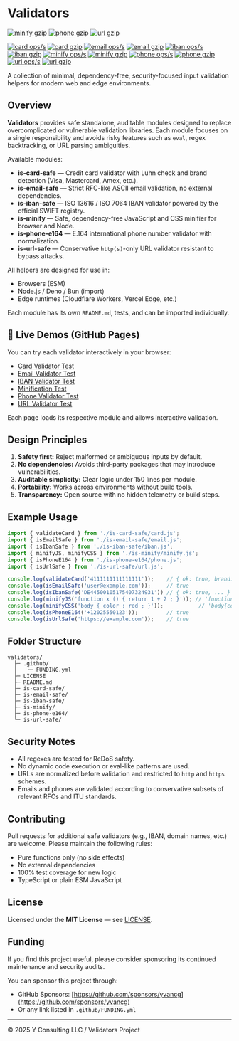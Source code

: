 # Validators

<!-- Size badges (from metrics/*.json) -->
[![minify gzip](https://img.shields.io/endpoint?url=https://raw.githubusercontent.com/yvancg/validators/main/metrics/minify.js.json)](./metrics/minify.js.json)
[![phone gzip](https://img.shields.io/endpoint?url=https://raw.githubusercontent.com/yvancg/validators/main/metrics/phone.js.json)](./metrics/phone.js.json)
[![url gzip](https://img.shields.io/endpoint?url=https://raw.githubusercontent.com/yvancg/validators/main/metrics/url.js.json)](./metrics/url.js.json)

[![card ops/s](https://img.shields.io/endpoint?url=https://raw.githubusercontent.com/yvancg/validators/main/bench/card.json)](./bench/card.json)
[![card gzip](https://img.shields.io/endpoint?url=https://raw.githubusercontent.com/yvancg/validators/main/metrics/is-card-safe/card.js.json)](./metrics/is-card-safe/card.js.json)
[![email ops/s](https://img.shields.io/endpoint?url=https://raw.githubusercontent.com/yvancg/validators/main/bench/email.json)](./bench/email.json)
[![email gzip](https://img.shields.io/endpoint?url=https://raw.githubusercontent.com/yvancg/validators/main/metrics/is-email-safe/email.js.json)](./metrics/is-email-safe/email.js.json)
[![iban ops/s](https://img.shields.io/endpoint?url=https://raw.githubusercontent.com/yvancg/validators/main/bench/iban.json)](./bench/iban.json)
[![iban gzip](https://img.shields.io/endpoint?url=https://raw.githubusercontent.com/yvancg/validators/main/metrics/is-iban-safe/iban.js.json)](./metrics/is-iban-safe/iban.js.json)
[![minify ops/s](https://img.shields.io/endpoint?url=https://raw.githubusercontent.com/yvancg/validators/main/bench/minify.json)](./bench/minify.json)
[![minify gzip](https://img.shields.io/endpoint?url=https://raw.githubusercontent.com/yvancg/validators/main/metrics/is-minify/minify.js.json)](./metrics/is-minify/minify.js.json)
[![phone ops/s](https://img.shields.io/endpoint?url=https://raw.githubusercontent.com/yvancg/validators/main/bench/phone.json)](./bench/phone.json)
[![phone gzip](https://img.shields.io/endpoint?url=https://raw.githubusercontent.com/yvancg/validators/main/metrics/is-phone-e164/phone.js.json)](./metrics/is-phone-e164/phone.js.json)
[![url ops/s](https://img.shields.io/endpoint?url=https://raw.githubusercontent.com/yvancg/validators/main/bench/url.json)](./bench/url.json)
[![url gzip](https://img.shields.io/endpoint?url=https://raw.githubusercontent.com/yvancg/validators/main/metrics/is-url-safe/url.js.json)](./metrics/is-url-safe/url.js.json)

A collection of minimal, dependency-free, security-focused input validation helpers for modern web and edge environments.

## Overview

**Validators** provides safe standalone, auditable modules designed to replace overcomplicated or vulnerable validation libraries. Each module focuses on a single responsibility and avoids risky features such as `eval`, regex backtracking, or URL parsing ambiguities.

Available modules:

- **is-card-safe** — Credit card validator with Luhn check and brand detection (Visa, Mastercard, Amex, etc.).
- **is-email-safe** — Strict RFC-like ASCII email validation, no external dependencies.
- **is-iban-safe** — ISO 13616 / ISO 7064 IBAN validator powered by the official SWIFT registry.
- **is-minify** — Safe, dependency-free JavaScript and CSS minifier for browser and Node.
- **is-phone-e164** — E.164 international phone number validator with normalization.
- **is-url-safe** — Conservative `http(s)`-only URL validator resistant to bypass attacks.

All helpers are designed for use in:
- Browsers (ESM)
- Node.js / Deno / Bun (import)
- Edge runtimes (Cloudflare Workers, Vercel Edge, etc.)

Each module has its own `README.md`, tests, and can be imported individually.

## 🔗 Live Demos (GitHub Pages)

You can try each validator interactively in your browser:

- [Card Validator Test](https://yvancg.github.io/validators/is-card-safe/card-test.html)
- [Email Validator Test](https://yvancg.github.io/validators/is-email-safe/email-test.html)
- [IBAN Validator Test](https://yvancg.github.io/validators/is-iban-safe/iban-test.html)
- [Minification Test](https://yvancg.github.io/validators/is-minify/minify-test.html)
- [Phone Validator Test](https://yvancg.github.io/validators/is-phone-e164/phone-test.html)
- [URL Validator Test](https://yvancg.github.io/validators/is-url-safe/url-test.html)

Each page loads its respective module and allows interactive validation.

## Design Principles

1. **Safety first:** Reject malformed or ambiguous inputs by default.
2. **No dependencies:** Avoids third-party packages that may introduce vulnerabilities.
3. **Auditable simplicity:** Clear logic under 150 lines per module.
4. **Portability:** Works across environments without build tools.
5. **Transparency:** Open source with no hidden telemetry or build steps.

## Example Usage

```js
import { validateCard } from './is-card-safe/card.js';
import { isEmailSafe } from './is-email-safe/email.js';
import { isIbanSafe } from './is-iban-safe/iban.js';
import { minifyJS, minifyCSS } from './is-minify/minify.js';
import { isPhoneE164 } from './is-phone-e164/phone.js';
import { isUrlSafe } from './is-url-safe/url.js';

console.log(validateCard('4111111111111111'));    // { ok: true, brand: 'visa', ... }
console.log(isEmailSafe('user@example.com'));     // true
console.log(isIbanSafe('DE44500105175407324931')) // { ok: true, ... }
console.log(minifyJS('function x () { return 1 + 2 ; }')); // 'function x(){return 1+2;}'
console.log(minifyCSS('body { color : red ; }'));           // 'body{color:red;}'
console.log(isPhoneE164('+12025550123'));         // true
console.log(isUrlSafe('https://example.com'));    // true
```

## Folder Structure

```
validators/
  ├─ .github/
  │   └─ FUNDING.yml
  ├─ LICENSE
  ├─ README.md
  ├─ is-card-safe/
  ├─ is-email-safe/
  ├─ is-iban-safe/
  ├─ is-minify/
  ├─ is-phone-e164/
  └─ is-url-safe/
```

## Security Notes

- All regexes are tested for ReDoS safety.
- No dynamic code execution or eval-like patterns are used.
- URLs are normalized before validation and restricted to `http` and `https` schemes.
- Emails and phones are validated according to conservative subsets of relevant RFCs and ITU standards.

## Contributing

Pull requests for additional safe validators (e.g., IBAN, domain names, etc.) are welcome. Please maintain the following rules:

- Pure functions only (no side effects)
- No external dependencies
- 100% test coverage for new logic
- TypeScript or plain ESM JavaScript

## License

Licensed under the **MIT License** — see [LICENSE](./LICENSE).

## Funding

If you find this project useful, please consider sponsoring its continued maintenance and security audits.

You can sponsor this project through:

- GitHub Sponsors: [https://github.com/sponsors/yvancg](https://github.com/sponsors/yvancg)
- Or any link listed in `.github/FUNDING.yml`

---

© 2025 Y Consulting LLC / Validators Project
